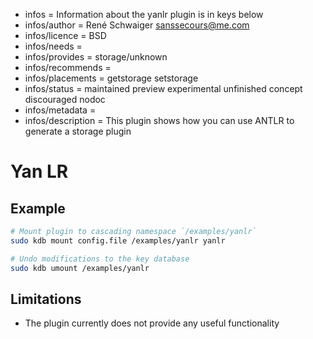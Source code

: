 - infos = Information about the yanlr plugin is in keys below
- infos/author = René Schwaiger <sanssecours@me.com>
- infos/licence = BSD
- infos/needs =
- infos/provides = storage/unknown
- infos/recommends =
- infos/placements = getstorage setstorage
- infos/status = maintained preview experimental unfinished concept discouraged nodoc
- infos/metadata =
- infos/description = This plugin shows how you can use ANTLR to generate a storage plugin

# Yan LR

## Example

```sh
# Mount plugin to cascading namespace `/examples/yanlr`
sudo kdb mount config.file /examples/yanlr yanlr

# Undo modifications to the key database
sudo kdb umount /examples/yanlr
```

## Limitations

- The plugin currently does not provide any useful functionality
